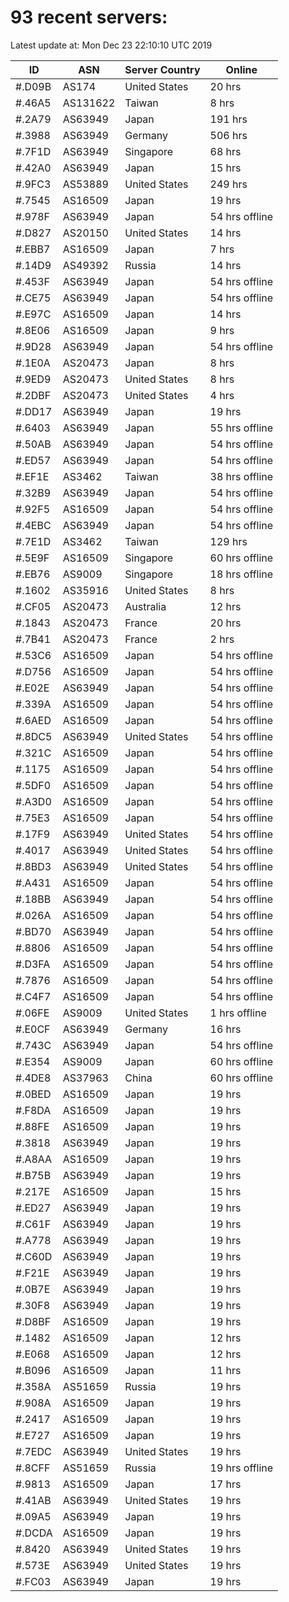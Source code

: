 # 93 recent servers:

Latest update at: Mon Dec 23 22:10:10 UTC 2019

| ID | ASN | Server Country | Online |
| -- | --- | -------------- | ------ |
| #.D09B | AS174 | United States | 20 hrs |
| #.46A5 | AS131622 | Taiwan | 8 hrs |
| #.2A79 | AS63949 | Japan | 191 hrs |
| #.3988 | AS63949 | Germany | 506 hrs |
| #.7F1D | AS63949 | Singapore | 68 hrs |
| #.42A0 | AS63949 | Japan | 15 hrs |
| #.9FC3 | AS53889 | United States | 249 hrs |
| #.7545 | AS16509 | Japan | 19 hrs |
| #.978F | AS63949 | Japan | 54 hrs offline |
| #.D827 | AS20150 | United States | 14 hrs |
| #.EBB7 | AS16509 | Japan | 7 hrs |
| #.14D9 | AS49392 | Russia | 14 hrs |
| #.453F | AS63949 | Japan | 54 hrs offline |
| #.CE75 | AS63949 | Japan | 54 hrs offline |
| #.E97C | AS16509 | Japan | 14 hrs |
| #.8E06 | AS16509 | Japan | 9 hrs |
| #.9D28 | AS63949 | Japan | 54 hrs offline |
| #.1E0A | AS20473 | Japan | 8 hrs |
| #.9ED9 | AS20473 | United States | 8 hrs |
| #.2DBF | AS20473 | United States | 4 hrs |
| #.DD17 | AS63949 | Japan | 19 hrs |
| #.6403 | AS63949 | Japan | 55 hrs offline |
| #.50AB | AS63949 | Japan | 54 hrs offline |
| #.ED57 | AS63949 | Japan | 54 hrs offline |
| #.EF1E | AS3462 | Taiwan | 38 hrs offline |
| #.32B9 | AS63949 | Japan | 54 hrs offline |
| #.92F5 | AS16509 | Japan | 54 hrs offline |
| #.4EBC | AS63949 | Japan | 54 hrs offline |
| #.7E1D | AS3462 | Taiwan | 129 hrs |
| #.5E9F | AS16509 | Singapore | 60 hrs offline |
| #.EB76 | AS9009 | Singapore | 18 hrs offline |
| #.1602 | AS35916 | United States | 8 hrs |
| #.CF05 | AS20473 | Australia | 12 hrs |
| #.1843 | AS20473 | France | 20 hrs |
| #.7B41 | AS20473 | France | 2 hrs |
| #.53C6 | AS16509 | Japan | 54 hrs offline |
| #.D756 | AS16509 | Japan | 54 hrs offline |
| #.E02E | AS63949 | Japan | 54 hrs offline |
| #.339A | AS16509 | Japan | 54 hrs offline |
| #.6AED | AS16509 | Japan | 54 hrs offline |
| #.8DC5 | AS63949 | United States | 54 hrs offline |
| #.321C | AS16509 | Japan | 54 hrs offline |
| #.1175 | AS16509 | Japan | 54 hrs offline |
| #.5DF0 | AS16509 | Japan | 54 hrs offline |
| #.A3D0 | AS16509 | Japan | 54 hrs offline |
| #.75E3 | AS16509 | Japan | 54 hrs offline |
| #.17F9 | AS63949 | United States | 54 hrs offline |
| #.4017 | AS63949 | United States | 54 hrs offline |
| #.8BD3 | AS63949 | United States | 54 hrs offline |
| #.A431 | AS16509 | Japan | 54 hrs offline |
| #.18BB | AS63949 | Japan | 54 hrs offline |
| #.026A | AS16509 | Japan | 54 hrs offline |
| #.BD70 | AS63949 | Japan | 54 hrs offline |
| #.8806 | AS16509 | Japan | 54 hrs offline |
| #.D3FA | AS16509 | Japan | 54 hrs offline |
| #.7876 | AS16509 | Japan | 54 hrs offline |
| #.C4F7 | AS16509 | Japan | 54 hrs offline |
| #.06FE | AS9009 | United States | 1 hrs offline |
| #.E0CF | AS63949 | Germany | 16 hrs |
| #.743C | AS63949 | Japan | 54 hrs offline |
| #.E354 | AS9009 | Japan | 60 hrs offline |
| #.4DE8 | AS37963 | China | 60 hrs offline |
| #.0BED | AS16509 | Japan | 19 hrs |
| #.F8DA | AS16509 | Japan | 19 hrs |
| #.88FE | AS16509 | Japan | 19 hrs |
| #.3818 | AS63949 | Japan | 19 hrs |
| #.A8AA | AS16509 | Japan | 19 hrs |
| #.B75B | AS63949 | Japan | 19 hrs |
| #.217E | AS16509 | Japan | 15 hrs |
| #.ED27 | AS63949 | Japan | 19 hrs |
| #.C61F | AS63949 | Japan | 19 hrs |
| #.A778 | AS63949 | Japan | 19 hrs |
| #.C60D | AS63949 | Japan | 19 hrs |
| #.F21E | AS63949 | Japan | 19 hrs |
| #.0B7E | AS63949 | Japan | 19 hrs |
| #.30F8 | AS63949 | Japan | 19 hrs |
| #.D8BF | AS16509 | Japan | 19 hrs |
| #.1482 | AS16509 | Japan | 12 hrs |
| #.E068 | AS16509 | Japan | 12 hrs |
| #.B096 | AS16509 | Japan | 11 hrs |
| #.358A | AS51659 | Russia | 19 hrs |
| #.908A | AS16509 | Japan | 19 hrs |
| #.2417 | AS16509 | Japan | 19 hrs |
| #.E727 | AS16509 | Japan | 19 hrs |
| #.7EDC | AS63949 | United States | 19 hrs |
| #.8CFF | AS51659 | Russia | 19 hrs offline |
| #.9813 | AS16509 | Japan | 17 hrs |
| #.41AB | AS63949 | United States | 19 hrs |
| #.09A5 | AS63949 | Japan | 19 hrs |
| #.DCDA | AS16509 | Japan | 19 hrs |
| #.8420 | AS63949 | United States | 19 hrs |
| #.573E | AS63949 | United States | 19 hrs |
| #.FC03 | AS63949 | Japan | 19 hrs |

